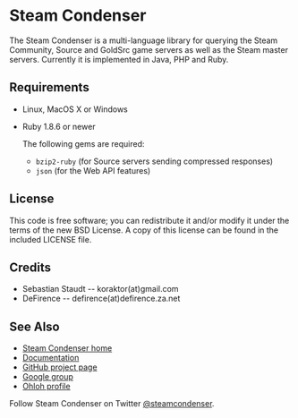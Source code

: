 Steam Condenser
===============

The Steam Condenser is a multi-language library for querying the Steam
Community, Source and GoldSrc game servers as well as the Steam master servers.
Currently it is implemented in Java, PHP and Ruby.

## Requirements

* Linux, MacOS X or Windows
* Ruby 1.8.6 or newer

  The following gems are required:

  * `bzip2-ruby` (for Source servers sending compressed responses)
  * `json` (for the Web API features)

## License

This code is free software; you can redistribute it and/or modify it under the
terms of the new BSD License. A copy of this license can be found in the
included LICENSE file.

## Credits

* Sebastian Staudt -- koraktor(at)gmail.com
* DeFirence -- defirence(at)defirence.za.net

## See Also

* [Steam Condenser home](http://koraktor.github.com/steam-condenser)
* [Documentation](http://www.rdoc.info/projects/koraktor/steam-condenser)
* [GitHub project page](http://github.com/koraktor/steam-condenser)
* [Google group](http://groups.google.com/group/steam-condenser)
* [Ohloh profile](http://www.ohloh.net/projects/steam-condenser)

Follow Steam Condenser on Twitter
[@steamcondenser](http://twitter.com/steamcondenser).
